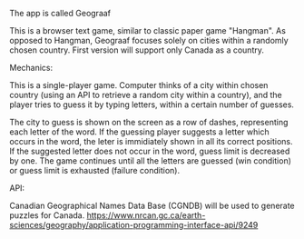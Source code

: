 The app is called Geograaf

This is a browser text game, similar to classic paper game "Hangman". As opposed to Hangman, Geograaf focuses solely on cities within a randomly chosen country. First version will support only Canada as a country.

Mechanics:

This is a single-player game. Computer thinks of a city within chosen country (using an API to retrieve a random city within a country), and the player tries to guess it by typing letters, within a certain number of guesses.

The city to guess is shown on the screen as a row of dashes, representing each letter of the word. If the guessing player suggests a letter which occurs in the word, the leter is immidiately shown in all its correct positions. If the suggested letter does not occur in the word, guess limit is decreased by one. The game continues until all the letters are guessed (win condition) or guess limit is exhausted (failure condition).

API:

Canadian Geographical Names Data Base (CGNDB) will be used to generate puzzles for Canada.
https://www.nrcan.gc.ca/earth-sciences/geography/application-programming-interface-api/9249





